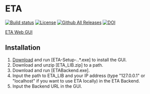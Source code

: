 ETA
===============
[![Build status](https://ci.appveyor.com/api/projects/status/ajwi3hnfxnsakj0u?svg=true)](https://ci.appveyor.com/project/linzuzeng/etabackend)
[![License](https://img.shields.io/github/license/timetag/ETAServer.svg)](https://github.com/timetag/ETAServer/blob/master/LICENSE)
[![Github All Releases](https://img.shields.io/github/downloads/timetag/ETABackend/total.svg)](https://github.com/timetag/ETABackend/releases)
[![DOI](https://zenodo.org/badge/DOI/10.5281/zenodo.1231348.svg)](https://doi.org/10.5281/zenodo.1231348)

[ETA Web GUI](https://timetag.github.io/ETA/gui/src/renderer/)

Installation
---------
1. [Download](https://github.com/timetag/ETA/releases) and run [ETA-Setup-*.*.*.exe] to install the GUI.
2. Download and unzip [ETA_LIB.zip] to a path.
3. Download and run [ETABackend.exe].
4. Input the path to ETA_LIB and your IP address (type "127.0.0.1" or "localhost" if you want to use 
ETA locally) in the ETA Backend.
5. Input the Backend URL in the GUI.
